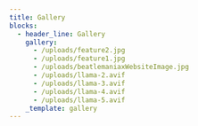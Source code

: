 ```yaml
---
title: Gallery
blocks:
  - header_line: Gallery
    gallery:
      - /uploads/feature2.jpg
      - /uploads/feature1.jpg
      - /uploads/beatlemaniaxWebsiteImage.jpg
      - /uploads/llama-2.avif
      - /uploads/llama-3.avif
      - /uploads/llama-4.avif
      - /uploads/llama-5.avif
    _template: gallery
---
```




